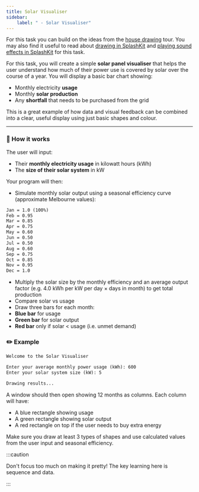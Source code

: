 ```yaml
---
title: Solar Visualiser
sidebar:
    label: " - Solar Visualiser"
---
```


For this task you can build on the ideas from the [house drawing](/book/part-1-instructions/1-sequence-and-data/1-tour/02-00-house-drawing) tour. You may also find it useful to read about [drawing in SplashKit](/book/part-1-instructions/1-sequence-and-data/2-trailside/11-2-graphics/#drawing-to-a-window) and [playing sound effects in SplashKit](/book/part-1-instructions/1-sequence-and-data/2-trailside/11-3-audio) for this task.

For this task, you will create a simple **solar panel visualiser** that helps the user understand how much of their power use is covered by solar over the course of a year. You will display a basic bar chart showing:

- Monthly electricity **usage**
- Monthly **solar production**
- Any **shortfall** that needs to be purchased from the grid

This is a great example of how data and visual feedback can be combined into a clear, useful display using just basic shapes and colour.

---

### 🧮 How it works

The user will input:
- Their **monthly electricity usage** in kilowatt hours (kWh)
- The **size of their solar system** in kW

Your program will then:

- Simulate monthly solar output using a seasonal efficiency curve (approximate Melbourne values):

```txt
Jan = 1.0 (100%)
Feb = 0.95
Mar = 0.85
Apr = 0.75
May = 0.60
Jun = 0.50
Jul = 0.50
Aug = 0.60
Sep = 0.75
Oct = 0.85
Nov = 0.95
Dec = 1.0
```

- Multiply the solar size by the monthly efficiency and an average output factor (e.g. 4.0 kWh per kW per day × days in month) to get total production
- Compare solar vs usage
- Draw three bars for each month:
- **Blue bar** for usage
- **Green bar** for solar output
- **Red bar** only if solar < usage (i.e. unmet demand)

### ✏️ Example

```txt
Welcome to the Solar Visualiser

Enter your average monthly power usage (kWh): 600  
Enter your solar system size (kW): 5  

Drawing results...
```

A window should then open showing 12 months as columns. Each column will have:

- A blue rectangle showing usage
- A green rectangle showing solar output
- A red rectangle on top if the user needs to buy extra energy

Make sure you draw at least 3 types of shapes and use calculated values from the user input and seasonal efficiency.

:::caution

Don't focus too much on making it pretty! The key learning here is sequence and data.

:::
